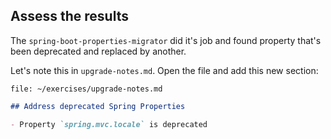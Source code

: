 ## **A**ssess the results

The `spring-boot-properties-migrator` did it's job and found property that's been deprecated and replaced by another.

Let's note this in `upgrade-notes.md`. Open the file and add this new section:

```editor:open-file
file: ~/exercises/upgrade-notes.md
```

```markdown
## Address deprecated Spring Properties

- Property `spring.mvc.locale` is deprecated
```
